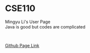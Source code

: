 # CSE110
Mingyu Li's User Page <br/>
Java is good but codes are complicated <br/>

<br/>

[Github Page Link](https://derrick2000.github.io/CSE110-Lab1/)
